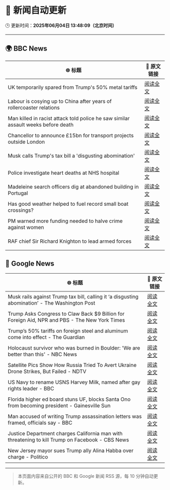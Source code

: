 # 🧠 新闻自动更新

🕒 更新时间：**2025年06月04日 13:48:09（北京时间）**

---

## 🌍 BBC News

| 🌐 标题 | 🔗 原文链接 |
|--------|-------------|
| UK temporarily spared from Trump's 50% metal tariffs | [阅读全文](https://www.bbc.com/news/articles/cg713y73plro) |
| Labour is cosying up to China after years of rollercoaster relations | [阅读全文](https://www.bbc.com/news/articles/c071jr159p0o) |
| Man killed in racist attack told police he saw similar assault weeks before death | [阅读全文](https://www.bbc.com/news/articles/cdxvz9p6635o) |
| Chancellor to announce £15bn for transport projects outside London | [阅读全文](https://www.bbc.com/news/articles/c331ln47e7ko) |
| Musk calls Trump's tax bill a 'disgusting abomination' | [阅读全文](https://www.bbc.com/news/articles/c0j76djzgpvo) |
| Police investigate heart deaths at NHS hospital | [阅读全文](https://www.bbc.com/news/articles/cev404npy4po) |
| Madeleine search officers dig at abandoned building in Portugal | [阅读全文](https://www.bbc.com/news/articles/cy4k1vg34wlo) |
| Has good weather helped to fuel record small boat crossings? | [阅读全文](https://www.bbc.com/news/articles/cwy3vq22xqzo) |
| PM warned more funding needed to halve crime against women | [阅读全文](https://www.bbc.com/news/articles/c8e6jjpn8p7o) |
| RAF chief Sir Richard Knighton to lead armed forces | [阅读全文](https://www.bbc.com/news/articles/cje74pxdgzeo) |

## 📰 Google News

| 🌐 标题 | 🔗 原文链接 |
|--------|-------------|
| Musk rails against Trump tax bill, calling it ‘a disgusting abomination’ - The Washington Post | [阅读全文](https://news.google.com/rss/articles/CBMihAFBVV95cUxQWXpScHR3YXQ2LW9xV2sySEZ0WERpVUZhcWdjUzFYZkFfRHJuQUg5bGIwSTJ4YVN0UkZPVFYzcGJlNEVLdE81WHhjdWpHWkhyTEc1Z1FCVzhsOUM0T05FU2lqNnpQUkFyOXlkMEIwSmdSa3Z5VlZmQ0JOckEzeUd6engtLXc?oc=5) |
| Trump Asks Congress to Claw Back $9 Billion for Foreign Aid, NPR and PBS - The New York Times | [阅读全文](https://news.google.com/rss/articles/CBMifkFVX3lxTE1lU2J1cjVTZzl3bUswUzFvYkpYb1l3d1ZJUG5uSkIzNkJlNHo3dUFHTjJELWtzNnBPZUxEeWFzcTZST2ptUlhOS0VyR0FiSDRwc2tNaWxBM29RZkc1bzRPV1ZycWVkSDNfYTYtVW01SHNOczVOOUo3dm1FLVp4UQ?oc=5) |
| Trump’s 50% tariffs on foreign steel and aluminum come into effect - The Guardian | [阅读全文](https://news.google.com/rss/articles/CBMiggFBVV95cUxNSGd5LTV6OTVhOV9RUUFSTW5yQk1Sa0p0YUpmYWFueEgzNUhndGg0aW52N0VxaXhud2taa3pmR0ozaEE0WUl5UFI0R0FneUN2NDVwdjdpS3A0QWc3bElEY19hZmFzazlZZGt3aXM3OEJleGh2ejZ5cFZHQnJ2aEJiaVdn?oc=5) |
| Holocaust survivor who was burned in Boulder: 'We are better than this' - NBC News | [阅读全文](https://news.google.com/rss/articles/CBMinAFBVV95cUxPRlZtYzE0SHFCSmlQSjFsbko3SXpVcnpDazl4LXFzZk1iQjh6NjhDcUxDZXl6cEluNE1ySGJLaXlPVjdpLXNyd2tja0dWUzV5MjlEUU9wdkNmREpTcUYwbWlfM0NTMzBqS0VFQkdiNUtOMnVaa091YnhlVnljWGpfWjZtQlFwWTU1bGYtR0ZrZGtfOTNyQVBsS2h3elTSAVZBVV95cUxOaEFCZWRRNjN5eG40Q2tHMnFsWW1iRl94b015ZGxCaW1HSFhZNFlKQmp3N2NfZlhON3JWWmpKVW1ma3VVZHMtaDVjZDNYTlptNmJSWjBHZw?oc=5) |
| Satellite Pics Show How Russia Tried To Avert Ukraine Drone Strikes, But Failed - NDTV | [阅读全文](https://news.google.com/rss/articles/CBMivgFBVV95cUxPZng1RG1HcGZzUmVGamhKUjVUd051RjJIV2IzR25MbE1rMUxYbnc2U0NXUzRIMjhyRWw2bVJOcFlMTjY3ZlpiMzBVSnVyY29naHNYNlViLUwtT1pGRW5RbjU1VFNlQWZ5Q0FKeEh2bnNQaW1CTU9HSEJOakZOR29CRkt3Nzgwelhxei1ZS3A3UFl4cGtNckx1cWwwcjJTejFjZHJ2RW52R3ZZaHNvLXV1c052SmxmNzg2Yzd4SEhR?oc=5) |
| US Navy to rename USNS Harvey Milk, named after gay rights leader - BBC | [阅读全文](https://news.google.com/rss/articles/CBMiWkFVX3lxTE1udVRPbmluZnRhbGctUjdzc3NyN0hGeExxUE5vT2hsSEhXa2ItYTNjS2ZzbHdQbW1pSEFHcDBxNHRNalZBaFNrZjR1ZENRbngwbllZVXJ4X1hqQdIBX0FVX3lxTE9PMzhEbUFrTVhONGJzMUZFVWJWZGdMWU1aLVo4RThfRTA0MVp0TXl0VEJ4MFRzWkFMRldZMzNhdEpQYzkyYXp1aWE0V3lRR3BCRVR2Q3pYa3ZPOTE5bDcw?oc=5) |
| Florida higher ed board stuns UF, blocks Santa Ono from becoming president - Gainesville Sun | [阅读全文](https://news.google.com/rss/articles/CBMi3AFBVV95cUxOOXJEcXphN2pfZ0hTbzhpUTVqd21YUXpxUWZPTmpxcXBTclhMMHNSeWJNVUlGWFMzWUhabklGVndTTlMwMUpOTjhJV1F6eDJUeFdUNElwRTB1TDdqejlWUXVHT0R6YjAzaFFkVzFBek9RSWRZMUhVenBFcXhValZuRl9HdGVKcnpOV1N0QzBBdmQydVVWaXNDWWxMTVBNZy1RT0xaSHdncUVkbE9NWUEtZ2JCdnFiNWdnNlU5bDQyVThSanNJWDBmZmJ1eTB0ZXNENmRHaXdzNlhyUHI5?oc=5) |
| Man accused of writing Trump assassination letters was framed, officials say - BBC | [阅读全文](https://news.google.com/rss/articles/CBMiWkFVX3lxTFBsOGxlbFhOdVlLeXVZRjZZQ3U2d1RWc3cteXBxWTBQbU50bDZSLV9tTS1DOW5tbDJScXFHckhmSVg4UHEyUENQZmFSUUdrbWlJWE5aNWZRbjVOd9IBX0FVX3lxTE1YQy10b1BDcTJJelBfZkdzaWNsYnZWV1RoZTN2V1dhdTdjNkdnRF8wS1I1SGw4WWJvTHN6SUhVZllrTHoyUU9kdjZWN3VLRVZGQ2ZIdHV2WUFWdVlNTGdj?oc=5) |
| Justice Department charges California man with threatening to kill Trump on Facebook - CBS News | [阅读全文](https://news.google.com/rss/articles/CBMidkFVX3lxTE9rMWM0c08tLXdGTkZNb3BpSS1sTU1LMkVGdmxfTFgyNG5GYmplUE9jQmM4Uk5Ud1B6VnRhMmhaMmhIc1ZEcHRtZjNQc2cxNkxDRllyZTVtTllBR1l4S3dpX3V4ZWwxMkVOVU4yT2s4VVNVTFh4U1HSAXtBVV95cUxNejQ2cmFkVG16RTNtaVBmdkMwblZoT182N1pxZVhiamxhdDYwNnh2SnhtTXVreGQ2cjlNTlprMUptM3M1VjlIUHp5ZzlENm0xWEZSTkItRkZSRXFfNVRXc3RCZC1RdFp2MDFUX3FYRDhKRnh1WUh4N2lxWDg?oc=5) |
| New Jersey mayor sues Trump ally Alina Habba over charge - Politico | [阅读全文](https://news.google.com/rss/articles/CBMigAFBVV95cUxQanh4cEVkZHNaUXRGQUZPMVp4Sm1nMVBoejFmNzk3MVBwNVF2Smd1ci04cXloSzJXYV9JQ3BjUTdJTjZ0N0ZEVVZiOWh4cHpyWS1ZS2NGY1JrWEYzYmJNbFV0ODhWOWozOFRteE1jeWE2eWFGaGpRbGtKeG4tWnU1Ng?oc=5) |

---
> 本页面内容来自公开的 BBC 和 Google 新闻 RSS 源，每 10 分钟自动更新。
